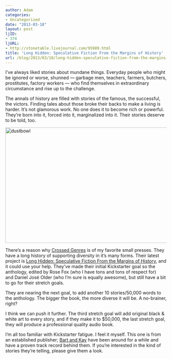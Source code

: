 ```yaml
---
author: Adam
categories:
- Uncategorized
date: "2013-03-18"
layout: post
ljID:
- 374
ljURL:
- http://stonetable.livejournal.com/95989.html
title: 'Long Hidden: Speculative Fiction From the Margins of History'
url: /blog/2013/03/18/long-hidden-speculative-fiction-from-the-margins-of-history/
---
```

I&#8217;ve always liked stories about mundane things. Everyday people who might be ignored or worse, shunned &#8212; garbage men, teachers, farmers, butchers, prostitutes, factory workers &#8212; who find themselves in extraordinary circumstance and rise up to the challenge.

The annals of history are filled with stories of the famous, the successful, the victors. Finding tales about those broke their backs to make a living is harder. It&#8217;s not glamorous work. No one does it to become rich or powerful. They&#8217;re born into it, forced into it, marginalized into it. Their stories deserve to be told, too.

[<img class="aligncenter size-full wp-image-903" alt="dustbowl" src="http://www.adamisrael.com/wp-content/uploads/2013/03/dustbowl.jpg" width="640" height="360" />](1)

There&#8217;s a reason why [Crossed Genres](2) is of my favorite small presses. They have a long history of supporting diversity in it&#8217;s many forms. Their latest project is [Long Hidden: Speculative Fiction From the Margins of History](3), and it could use your help. They&#8217;ve made their initial Kickstarter goal so the anthology, edited by Rose Fox (who I have tons and tons of respect for) and Daniel José Older (who I&#8217;m sure is equally awesome), but still have a bit to go for their stretch goals.

They are nearing the next goal, to add another 10 stories/50,000 words to the anthology. The bigger the book, the more diverse it will be. A no-brainer, right?

I think we can push it further. The third stretch goal will add original black & white art to every story, and if they make it to $50,000, the last stretch goal, they will produce a professional quality audio book.

I&#8217;m all too familiar with Kickstarter fatigue. I feel it myself. This one is from an established publisher; [Bart and Kay](4) have been around for a while and have a proven track record behind them. If you&#8217;re interested in the kind of stories they&#8217;re telling, please give them a look.

 [1]: http://www.adamisrael.com/wp-content/uploads/2013/03/dustbowl.jpg
 [2]: http://crossedgenres.com/
 [3]: http://www.kickstarter.com/projects/1537879721/long-hidden-speculative-fiction-from-the-margins-o
 [4]: http://crossedgenres.com/about/
